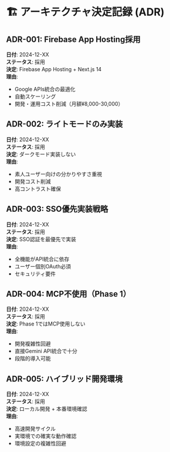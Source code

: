 # 🏗️ アーキテクチャ決定記録 (ADR)

## ADR-001: Firebase App Hosting採用
**日付**: 2024-12-XX  
**ステータス**: 採用  
**決定**: Firebase App Hosting + Next.js 14  
**理由**: 
- Google APIs統合の最適化
- 自動スケーリング
- 開発・運用コスト削減（月額¥8,000-30,000）

## ADR-002: ライトモードのみ実装
**日付**: 2024-12-XX  
**ステータス**: 採用  
**決定**: ダークモード実装しない  
**理由**: 
- 素人ユーザー向けの分かりやすさ重視
- 開発コスト削減
- 高コントラスト確保

## ADR-003: SSO優先実装戦略
**日付**: 2024-12-XX  
**ステータス**: 採用  
**決定**: SSO認証を最優先で実装  
**理由**: 
- 全機能がAPI統合に依存
- ユーザー個別OAuth必須
- セキュリティ要件

## ADR-004: MCP不使用（Phase 1）
**日付**: 2024-12-XX  
**ステータス**: 採用  
**決定**: Phase 1ではMCP使用しない  
**理由**: 
- 開発複雑性回避
- 直接Gemini API統合で十分
- 段階的導入可能

## ADR-005: ハイブリッド開発環境
**日付**: 2024-12-XX  
**ステータス**: 採用  
**決定**: ローカル開発 + 本番環境確認  
**理由**: 
- 高速開発サイクル
- 実環境での確実な動作確認
- 環境設定の複雑性回避
